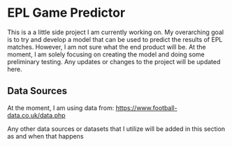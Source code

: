 # EPL Game Predictor

This is a a little side project I am currently working on. My overarching goal is to try and develop a model that can be used to predict the results of EPL matches. However, I am not sure what the end product will be. At the moment, I am solely focusing on creating the model and doing some preliminary testing. Any updates or changes to the project will be updated here.

## Data Sources

At the moment, I am using data from: https://www.football-data.co.uk/data.php

Any other data sources or datasets that I utilize will be added in this section as and when that happens

